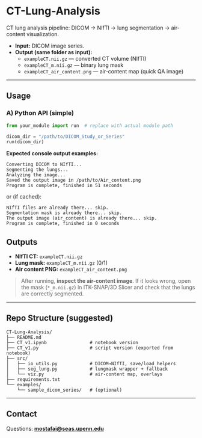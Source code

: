 # CT-Lung-Analysis

CT lung analysis pipeline: DICOM → NIfTI → lung segmentation → air-content visualization.

- **Input:** DICOM image series.
- **Output (same folder as input):**
  - `exampleCT.nii.gz` — converted CT volume (NIfTI)
  - `exampleCT_m.nii.gz` — binary lung mask
  - `exampleCT_air_content.png` — air-content map (quick QA image)

---

## Usage

### A) Python API (simple)
```python
from your_module import run  # replace with actual module path

dicom_dir = "/path/to/DICOM_Study_or_Series"
run(dicom_dir)
```

**Expected console output examples:**
```
Converting DICOM to NIfTI...
Segmenting the lungs...
Analyzing the image...
Saved the output image in /path/to/Air_content.png
Program is complete, finished in 51 seconds
```
or (if cached):
```
NIfTI files are already there... skip.
Segmentation mask is already there... skip.
The output image (air_content) is already there... skip.
Program is complete, finished in 0 seconds
```


## Outputs

- **NIfTI CT:** `exampleCT.nii.gz`
- **Lung mask:** `exampleCT_m.nii.gz` (0/1)
- **Air content PNG:** `exampleCT_air_content.png`

> After running, **inspect the air-content image**. If it looks wrong, open the mask (`*_m.nii.gz`) in ITK-SNAP/3D Slicer and check that the lungs are correctly segmented.

---

## Repo Structure (suggested)

```
CT-Lung-Analysis/
├── README.md
├── CT_v1.ipynb                # notebook version
├── CT_v1.py                   # script version (exported from notebook)
├── src/
│   ├── io_utils.py            # DICOM→NIfTI, save/load helpers
│   ├── seg_lung.py            # lungmask wrapper + fallback
│   └── viz.py                 # air-content map, overlays
├── requirements.txt
└── examples/
    └── sample_dicom_series/   # (optional)
```

---



## Contact
Questions: **mostafai@seas.upenn.edu**

